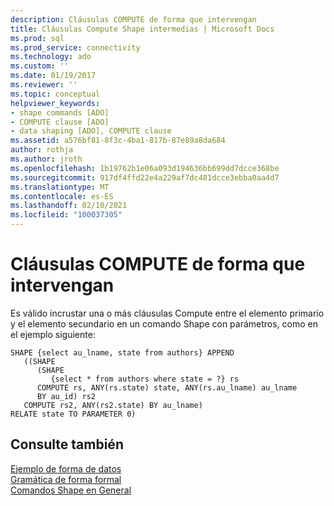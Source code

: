 ```yaml
---
description: Cláusulas COMPUTE de forma que intervengan
title: Cláusulas Compute Shape intermedias | Microsoft Docs
ms.prod: sql
ms.prod_service: connectivity
ms.technology: ado
ms.custom: ''
ms.date: 01/19/2017
ms.reviewer: ''
ms.topic: conceptual
helpviewer_keywords:
- shape commands [ADO]
- COMPUTE clause [ADO]
- data shaping [ADO], COMPUTE clause
ms.assetid: a576bf81-8f3c-4ba1-817b-87e89a8da684
author: rothja
ms.author: jroth
ms.openlocfilehash: 1b19762b1e06a093d194636bb699dd7dcce368be
ms.sourcegitcommit: 917df4ffd22e4a229af7dc481dcce3ebba0aa4d7
ms.translationtype: MT
ms.contentlocale: es-ES
ms.lasthandoff: 02/10/2021
ms.locfileid: "100037305"
---
```

# <a name="intervening-shape-compute-clauses"></a>Cláusulas COMPUTE de forma que intervengan
Es válido incrustar una o más cláusulas Compute entre el elemento primario y el elemento secundario en un comando Shape con parámetros, como en el ejemplo siguiente:  
  
```  
SHAPE {select au_lname, state from authors} APPEND   
   ((SHAPE   
      (SHAPE   
         {select * from authors where state = ?} rs   
      COMPUTE rs, ANY(rs.state) state, ANY(rs.au_lname) au_lname   
      BY au_id) rs2   
   COMPUTE rs2, ANY(rs2.state) BY au_lname)   
RELATE state TO PARAMETER 0)  
```  
  
## <a name="see-also"></a>Consulte también  
 [Ejemplo de forma de datos](./data-shaping-example.md)   
 [Gramática de forma formal](./formal-shape-grammar.md)   
 [Comandos Shape en General](./shape-commands-in-general.md)